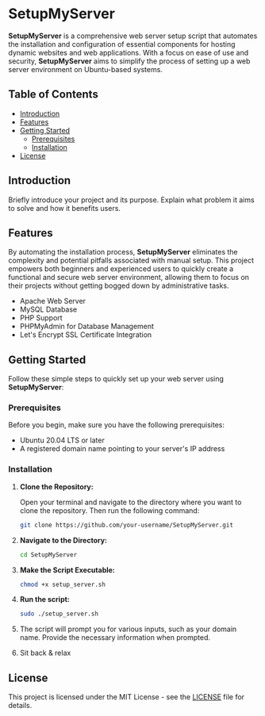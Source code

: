 # SetupMyServer

**SetupMyServer** is a comprehensive web server setup script that automates the installation and configuration of essential components for hosting dynamic websites and web applications. With a focus on ease of use and security, **SetupMyServer** aims to simplify the process of setting up a web server environment on Ubuntu-based systems.

## Table of Contents

- [Introduction](#introduction)
- [Features](#features)
- [Getting Started](#getting-started)
  - [Prerequisites](#prerequisites)
  - [Installation](#installation)
- [License](#license)

## Introduction

Briefly introduce your project and its purpose. Explain what problem it aims to solve and how it benefits users.

## Features

By automating the installation process, **SetupMyServer** eliminates the complexity and potential pitfalls associated with manual setup. This project empowers both beginners and experienced users to quickly create a functional and secure web server environment, allowing them to focus on their projects without getting bogged down by administrative tasks.

- Apache Web Server
- MySQL Database
- PHP Support
- PHPMyAdmin for Database Management
- Let's Encrypt SSL Certificate Integration

## Getting Started

Follow these simple steps to quickly set up your web server using **SetupMyServer**:

### Prerequisites

Before you begin, make sure you have the following prerequisites:

- Ubuntu 20.04 LTS or later
- A registered domain name pointing to your server's IP address

### Installation

1. **Clone the Repository:**

   Open your terminal and navigate to the directory where you want to clone the repository. Then run the following command:

   ```bash
   git clone https://github.com/your-username/SetupMyServer.git

2. **Navigate to the Directory:**
   ```bash
   cd SetupMyServer

3. **Make the Script Executable:**
   ```bash
   chmod +x setup_server.sh

4. **Run the script:**
   ```bash
   sudo ./setup_server.sh

5. The script will prompt you for various inputs, such as your domain name. Provide the necessary information when prompted.

6. Sit back & relax

## License

This project is licensed under the MIT License - see the [LICENSE](LICENSE.md) file for details.